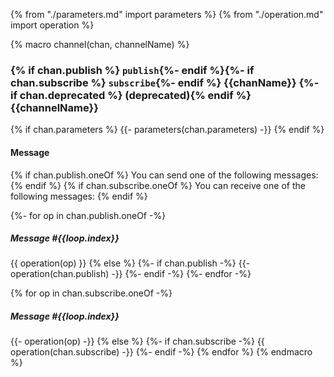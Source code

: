 {% from "./parameters.md" import parameters %}
{% from "./operation.md" import operation %}

{% macro channel(chan, channelName) %}
<a name="channel-{{channelName}}"></a>

### {% if chan.publish %} `publish`{%- endif %}{%- if chan.subscribe %} `subscribe`{%- endif %} {{chanName}} {%- if chan.deprecated %} (**deprecated**){% endif %} {{channelName}}

{% if chan.parameters %}
{{- parameters(chan.parameters) -}}
{% endif %}

#### Message

{% if chan.publish.oneOf %}
You can send one of the following messages:
{% endif %}
{% if chan.subscribe.oneOf %}
You can receive one of the following messages:
{% endif %}

{%- for op in chan.publish.oneOf -%}
  ##### Message #{{loop.index}}
  {{ operation(op) }}
{% else %}
  {%- if chan.publish -%}
    {{- operation(chan.publish) -}}
  {%- endif -%}
{%- endfor -%}

{% for op in chan.subscribe.oneOf -%}
  ##### Message #{{loop.index}}
  {{- operation(op) -}}
{% else %}
  {%- if chan.subscribe -%}
    {{ operation(chan.subscribe) -}}
  {%- endif -%}
{% endfor %}
{% endmacro %}
